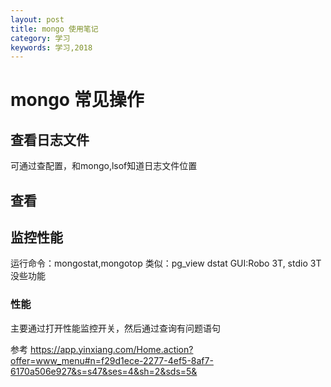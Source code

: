 ```yaml
---
layout: post
title: mongo 使用笔记
category: 学习
keywords: 学习,2018
---
```


# mongo 常见操作

## 查看日志文件

可通过查配置，和mongo,lsof知道日志文件位置

## 查看

## 监控性能

运行命令：mongostat,mongotop
类似：pg_view dstat
GUI:Robo 3T, stdio 3T 没些功能

### 性能

主要通过打开性能监控开关，然后通过查询有问题语句

参考
https://app.yinxiang.com/Home.action?offer=www_menu#n=f29d1ece-2277-4ef5-8af7-6170a506e927&s=s47&ses=4&sh=2&sds=5&
